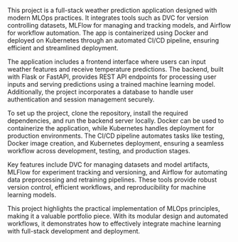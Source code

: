 This project is a full-stack weather prediction application designed with modern MLOps practices. It integrates tools such as DVC for version controlling datasets, MLFlow for managing and tracking models, and Airflow for workflow automation. The app is containerized using Docker and deployed on Kubernetes through an automated CI/CD pipeline, ensuring efficient and streamlined deployment.

The application includes a frontend interface where users can input weather features and receive temperature predictions. The backend, built with Flask or FastAPI, provides REST API endpoints for processing user inputs and serving predictions using a trained machine learning model. Additionally, the project incorporates a database to handle user authentication and session management securely.

To set up the project, clone the repository, install the required dependencies, and run the backend server locally. Docker can be used to containerize the application, while Kubernetes handles deployment for production environments. The CI/CD pipeline automates tasks like testing, Docker image creation, and Kubernetes deployment, ensuring a seamless workflow across development, testing, and production stages.

Key features include DVC for managing datasets and model artifacts, MLFlow for experiment tracking and versioning, and Airflow for automating data preprocessing and retraining pipelines. These tools provide robust version control, efficient workflows, and reproducibility for machine learning models.

This project highlights the practical implementation of MLOps principles, making it a valuable portfolio piece. With its modular design and automated workflows, it demonstrates how to effectively integrate machine learning with full-stack development and deployment.






